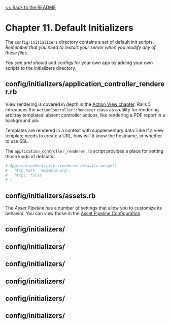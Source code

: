[&lt;&lt; Back to the README](README.md)

# Chapter 11. Default Initializers

The `config/initializers` directory contains a set of default init scripts.
_Remember that you need to restart your server when you modify any of these
files_.

_You can and should_ add configs for your own app by adding your own scripts
to the initializers directory.

## config/initializers/application_controller_renderer.rb

View rendering is covered in depth in the [Action View chapter][action-view].
Rails 5 introduces the `ActionController::Renderer` class as a utility for
rendering arbitray templates' absent controller actions, like rendering a PDF
report in a background job.

Templates are rendered in a context with supplementary data. Like if a view
template needs to create a URL, how will it know the hostname, or whether to
use SSL.

The `application_controller_renderer.rb` script provides a place for setting
those kinds of defaults.

```ruby
# ApplicationController.renderer.defaults.merge!(
#   http_host: 'example.org',
#   https: false
# )
```

## config/initializers/assets.rb

The _Asset Pipeline_ has a number of settings that allow you to customize its
behavior. You can view those in the [Asset Pipeline Configuration][assetpipe].


## config/initializers/

## config/initializers/

## config/initializers/

## config/initializers/

## config/initializers/

## config/initializers/

[action-view]: ch116-action-view.md
[assetpipe]: ch206-asset-pipeline.md
